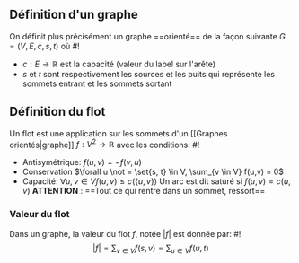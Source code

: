 ## Définition d'un graphe
On définit plus précisément un graphe ==orienté== de la façon suivante $G =(V, E, c, s, t)$
où #!
- $c: E \to \mathbb R$ est la capacité (valeur du label sur l'arête)
- $s$ et $t$ sont respectivement les sources et les puits qui représente les sommets entrant et les sommets sortant

## Définition du flot
Un flot est une application sur les sommets d'un [[Graphes orientés|graphe]] $f: V^2 \to \mathbb R$ avec les conditions: #!
- Antisymétrique: $f(u,v) = -f(v,u)$
- Conservation $\forall u \not = \set{s, t} \in V, \sum_{v \in V} f(u,v) = 0$
- Capacité: $\forall u, v \in V f(u,v) \leq c(\{u,v\})$
Un arc est dit saturé si $f(u, v) = c(u, v)$
**ATTENTION** : ==Tout ce qui rentre dans un sommet, ressort==

### Valeur du flot
Dans un graphe, la valeur du flot $f$, notée $|f|$ est donnée par: #!
$$|f| = \sum_{v \in V} f(s, v) = \sum_{u \in V} f(u, t)$$